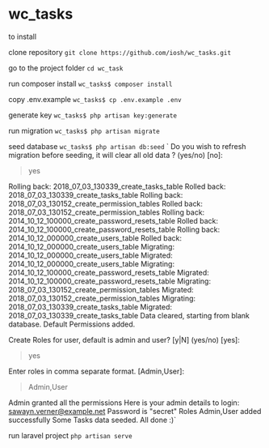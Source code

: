 # wc_tasks

to install

clone repository
`git clone https://github.com/iosh/wc_tasks.git`

go to the project folder
`cd wc_task`

run composer install
`wc_tasks$ composer install`

copy .env.example
`wc_tasks$ cp .env.example .env`

generate key
`wc_tasks$ php artisan key:generate`

run migration
`wc_tasks$ php artisan migrate`

seed database
`wc_tasks$ php artisan db:seed`
`
 Do you wish to refresh migration before seeding, it will clear all old data ? (yes/no) [no]:
 > yes

Rolling back: 2018_07_03_130339_create_tasks_table
Rolled back:  2018_07_03_130339_create_tasks_table
Rolling back: 2018_07_03_130152_create_permission_tables
Rolled back:  2018_07_03_130152_create_permission_tables
Rolling back: 2014_10_12_100000_create_password_resets_table
Rolled back:  2014_10_12_100000_create_password_resets_table
Rolling back: 2014_10_12_000000_create_users_table
Rolled back:  2014_10_12_000000_create_users_table
Migrating: 2014_10_12_000000_create_users_table
Migrated:  2014_10_12_000000_create_users_table
Migrating: 2014_10_12_100000_create_password_resets_table
Migrated:  2014_10_12_100000_create_password_resets_table
Migrating: 2018_07_03_130152_create_permission_tables
Migrated:  2018_07_03_130152_create_permission_tables
Migrating: 2018_07_03_130339_create_tasks_table
Migrated:  2018_07_03_130339_create_tasks_table
Data cleared, starting from blank database.
Default Permissions added.

 Create Roles for user, default is admin and user? [y|N] (yes/no) [yes]:
 > yes

 Enter roles in comma separate format. [Admin,User]:
 > Admin,User

Admin granted all the permissions
Here is your admin details to login:
sawayn.verner@example.net
Password is "secret"
Roles Admin,User added successfully
Some Tasks data seeded.
All done :)`

run laravel project
`php artisan serve`



